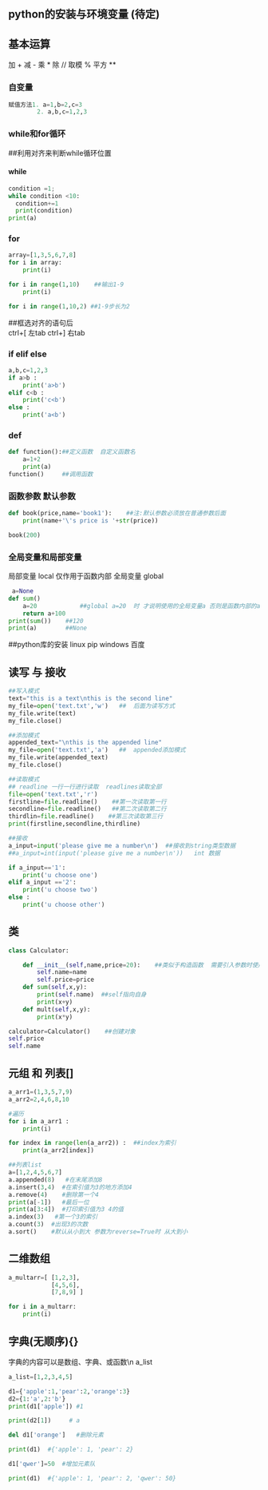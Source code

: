 
## python的安装与环境变量  (待定)

## 基本运算

加    +
减    -
乘    *
除    //
取模  %
平方  **

### 自变量
```python
赋值方法1. a=1,b=2,c=3
        2. a,b,c=1,2,3
```

        
### while和for循环

##利用对齐来判断while循环位置

#### while      
```python
condition =1;
while condition <10:
  condition+=1
  print(condition)
print(a)
```
   

### for

```python
array=[1,3,5,6,7,8]
for i in array:
    print(i)

for i in range(1,10)    ##输出1-9
    print(i)

for i in range(1,10,2) ##1-9步长为2

```
##框选对齐的语句后  
ctrl+[  左tab 
ctrl+]  右tab

### if elif else 
```python
a,b,c=1,2,3
if a>b :
    print('a>b')
elif c<b :
    print('c<b')
else :
    print('a<b')
```

### def
```python
def function():##定义函数  自定义函数名
    a=1+2
    print(a)
function()     ##调用函数

```
### 函数参数 默认参数

```python
def book(price,name='book1'):    ##注:默认参数必须放在普通参数后面
    print(name+'\'s price is '+str(price))

book(200)

```
### 全局变量和局部变量

局部变量 local  仅作用于函数内部
全局变量 global
```python
 a=None
def sum()
    a=20            ##global a=20  时 才说明使用的全局变量a 否则是函数内部的a
    return a+100
print(sum())    ##120
print(a)        ##None

```

##python库的安装
linux pip 
windows 百度

## 读写 与  接收
```python
##写入模式
text="this is a text\nthis is the second line"
my_file=open('text.txt','w')   ##  后面为读写方式
my_file.write(text)
my_file.close()

##添加模式
appended_text="\nthis is the appended line"
my_file=open('text.txt','a')   ##  appended添加模式
my_file.write(appended_text)
my_file.close()

##读取模式
## readline 一行一行进行读取  readlines读取全部
file=open('text.txt','r')
firstline=file.readline()    ##第一次读取第一行
secondline=file.readline()   ##第二次读取第二行 
thirdlin=file.readline()    ##第三次读取第三行
print(firstline,secondline,thirdline)

##接收
a_input=input('please give me a number\n')  ##接收到string类型数据
##a_input=int(input('please give me a number\n'))   int 数据

if a_input=='1':
    print('u choose one')
elif a_input =='2':
    print('u choose two')
else :
    print('u choose other')


```

## 类
```python
class Calculator:

    def __init__(self,name,price=20):    ##类似于构造函数  需要引入参数时使用 无参数无法构建类  可以使用默认参数
        self.name=name
        self.price=price
    def sum(self,x,y):
        print(self.name)  ##self指向自身
        print(x+y)
    def mult(self,x,y):
        print(x*y)

calculator=Calculator()    ##创建对象 
self.price
self.name

```
## 元组 和 列表[]
```python
a_arr1=(1,3,5,7,9)
a_arr2=2,4,6,8,10

#遍历
for i in a_arr1 :
    print(i)

for index in range(len(a_arr2)) :  ##index为索引
    print(a_arr2[index])

##列表list
a=[1,2,4,5,6,7]
a.appended(8)   #在末尾添加8
a.insert(3,4)  #在索引值为3的地方添加4
a.remove(4)    #删除第一个4
print(a[-1])   #最后一位 
print(a[3:4])  #打印索引值为3 4的值
a.index(3)   #第一个3的索引
a.count(3)  #出现3的次数
a.sort()    #默认从小到大 参数为reverse=True时 从大到小
```

## 二维数组

```python
a_multarr=[ [1,2,3],
            [4,5,6],
            [7,8,9] ]

for i in a_multarr:
    print(i)

```

## 字典(无顺序){}
字典的内容可以是数组、字典、或函数\n
a_list

```python
a_list=[1,2,3,4,5]

d1={'apple':1,'pear':2,'orange':3}
d2={1:'a',2:'b'}
print(d1['apple']) #1 

print(d2[1])     # a

del d1['orange']   #删除元素

print(d1)  #{'apple': 1, 'pear': 2}

d1['qwer']=50  #增加元素队

print(d1)  #{'apple': 1, 'pear': 2, 'qwer': 50}


```
